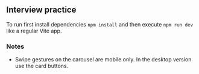 ## Interview practice 
To run first install dependencies `npm install` and then execute `npm run dev` like a regular Vite app.

### Notes

 - Swipe gestures on the carousel are mobile only. In the desktop version use the card buttons.

